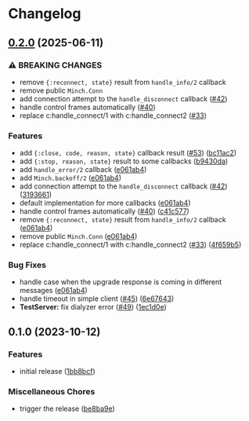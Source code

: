 # Changelog

## [0.2.0](https://github.com/nmbrone/minch/compare/v0.1.0...v0.2.0) (2025-06-11)


### ⚠ BREAKING CHANGES

* remove `{:reconnect, state}` result from `handle_info/2` callback
* remove public `Minch.Conn`
* add connection attempt to the `handle_disconnect` callback ([#42](https://github.com/nmbrone/minch/issues/42))
* handle control frames automatically ([#40](https://github.com/nmbrone/minch/issues/40))
* replace c:handle_connect/1 with c:handle_connect2 ([#33](https://github.com/nmbrone/minch/issues/33))

### Features

* add `{:close, code, reason, state}` callback result ([#53](https://github.com/nmbrone/minch/issues/53)) ([bc11ac2](https://github.com/nmbrone/minch/commit/bc11ac2f14d9aea328e9a68e13314173fe62e303))
* add `{:stop, reason, state}` result to some callbacks ([b9430da](https://github.com/nmbrone/minch/commit/b9430dad3eeb1a6961812f47f0efcfc435cb6a89))
* add `handle_error/2` callback ([e061ab4](https://github.com/nmbrone/minch/commit/e061ab4b89cae3458e7fed1fb0c05c5eb36dc545))
* add `Minch.backoff/2` ([e061ab4](https://github.com/nmbrone/minch/commit/e061ab4b89cae3458e7fed1fb0c05c5eb36dc545))
* add connection attempt to the `handle_disconnect` callback ([#42](https://github.com/nmbrone/minch/issues/42)) ([3193661](https://github.com/nmbrone/minch/commit/3193661fa2ecfa507d0c0bfab5b8a5b061a6982d))
* default implementation for more callbacks ([e061ab4](https://github.com/nmbrone/minch/commit/e061ab4b89cae3458e7fed1fb0c05c5eb36dc545))
* handle control frames automatically ([#40](https://github.com/nmbrone/minch/issues/40)) ([c41c577](https://github.com/nmbrone/minch/commit/c41c5773076f6d2bc2489d40ca31f953f1fe0733))
* remove `{:reconnect, state}` result from `handle_info/2` callback ([e061ab4](https://github.com/nmbrone/minch/commit/e061ab4b89cae3458e7fed1fb0c05c5eb36dc545))
* remove public `Minch.Conn` ([e061ab4](https://github.com/nmbrone/minch/commit/e061ab4b89cae3458e7fed1fb0c05c5eb36dc545))
* replace c:handle_connect/1 with c:handle_connect2 ([#33](https://github.com/nmbrone/minch/issues/33)) ([4f659b5](https://github.com/nmbrone/minch/commit/4f659b5300dc563226274379cc3645f0330a2840))


### Bug Fixes

* handle case when the upgrade response is coming in different messages ([e061ab4](https://github.com/nmbrone/minch/commit/e061ab4b89cae3458e7fed1fb0c05c5eb36dc545))
* handle timeout in simple client ([#45](https://github.com/nmbrone/minch/issues/45)) ([6e67643](https://github.com/nmbrone/minch/commit/6e676432bb21025d2cab3b9fc16baaf2c5e653d0))
* **TestServer:** fix dialyzer error ([#49](https://github.com/nmbrone/minch/issues/49)) ([1ec1d0e](https://github.com/nmbrone/minch/commit/1ec1d0e02d50df166007137b8df0a92fd7e3f585))

## 0.1.0 (2023-10-12)


### Features

* initial release ([1bb8bcf](https://github.com/nmbrone/minch/commit/1bb8bcf411aa26145f8ab125986d20ef5f14f994))


### Miscellaneous Chores

* trigger the release ([be8ba9e](https://github.com/nmbrone/minch/commit/be8ba9eea7a774d4d606740a3104001d8d42bc05))
